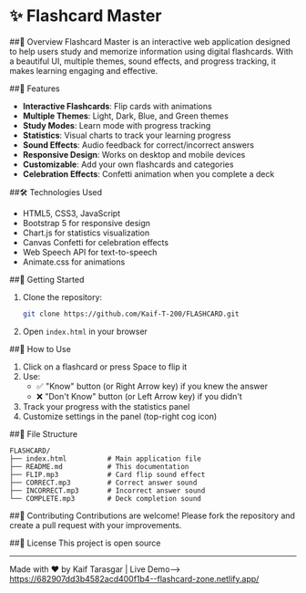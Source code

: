 # ✨ Flashcard Master

##📌 Overview
Flashcard Master is an interactive web application designed to help users study and memorize information using digital flashcards. With a beautiful UI, multiple themes, sound effects, and progress tracking, it makes learning engaging and effective.

##🚀 Features
- **Interactive Flashcards**: Flip cards with animations
- **Multiple Themes**: Light, Dark, Blue, and Green themes
- **Study Modes**: Learn mode with progress tracking
- **Statistics**: Visual charts to track your learning progress
- **Sound Effects**: Audio feedback for correct/incorrect answers
- **Responsive Design**: Works on desktop and mobile devices
- **Customizable**: Add your own flashcards and categories
- **Celebration Effects**: Confetti animation when you complete a deck

##🛠️ Technologies Used
- HTML5, CSS3, JavaScript
- Bootstrap 5 for responsive design
- Chart.js for statistics visualization
- Canvas Confetti for celebration effects
- Web Speech API for text-to-speech
- Animate.css for animations

##🏁 Getting Started
1. Clone the repository:
   ```bash
   git clone https://github.com/Kaif-T-200/FLASHCARD.git
   ```
2. Open `index.html` in your browser

##📝 How to Use
1. Click on a flashcard or press Space to flip it
2. Use:
   - ✅ "Know" button (or Right Arrow key) if you knew the answer
   - ❌ "Don't Know" button (or Left Arrow key) if you didn't
3. Track your progress with the statistics panel
4. Customize settings in the panel (top-right cog icon)

##📂 File Structure
```
FLASHCARD/
├── index.html          # Main application file
├── README.md           # This documentation
├── FLIP.mp3            # Card flip sound effect
├── CORRECT.mp3         # Correct answer sound
├── INCORRECT.mp3       # Incorrect answer sound
└── COMPLETE.mp3        # Deck completion sound
```

##🤝 Contributing
Contributions are welcome! Please fork the repository and create a pull request with your improvements.

##📜 License
This project is open source 

---

Made with ❤️ by Kaif Tarasgar | Live Demo--> https://682907dd3b4582acd400f1b4--flashcard-zone.netlify.app/
